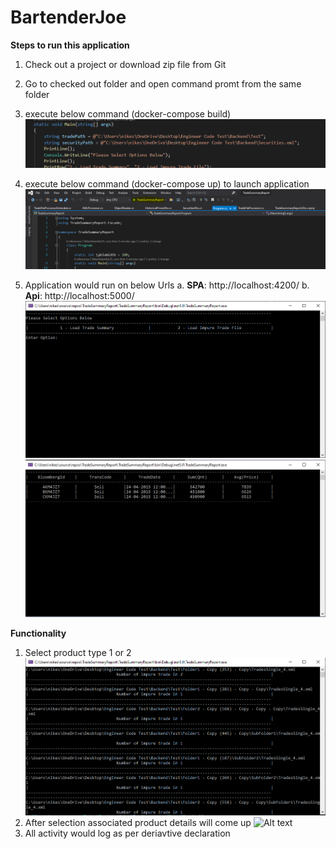 # BartenderJoe

**Steps to run this application**

1. Check out a project or download zip file from Git

2. Go to checked out folder and open command promt from the same folder
3. execute below command (docker-compose build)
![Alt text](images/1.png?raw=true "")
3. execute below command (docker-compose up) to launch application
![Alt text](images/2.png?raw=true "")
4. Application would run on below Urls
  a. **SPA**: http://localhost:4200/
  b. **Api**: http://localhost:5000/
![Alt text](images/3.png?raw=true "")
![Alt text](images/4.png?raw=true "")

**Functionality**
1. Select product type 1 or 2
![Alt text](images/5.png?raw=true "")
2. After selection associated product details will come up
![Alt text](images/6.png?raw=true "")
3. All activity would log as per deriavtive declaration
